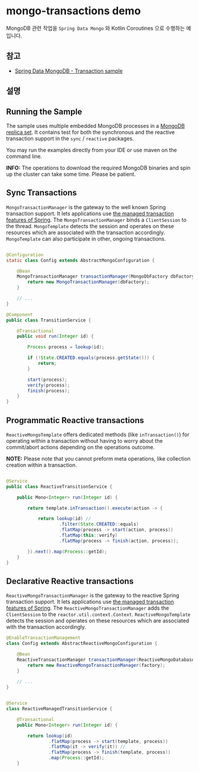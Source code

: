 # mongo-transactions demo

MongoDB 관련 작업을 `Spring Data Mongo` 와 Kotlin Coroutines 으로 수행하는 예입니다.

## 참고

* [Spring Data MongoDB - Transaction sample](https://github.com/spring-projects/spring-data-examples/tree/main/mongodb/transactions/README.md)

## 설명

## Running the Sample

The sample uses multiple embedded MongoDB processes in
a [MongoDB replica set](https://docs.mongodb.com/manual/replication/).
It contains test for both the synchronous and the reactive transaction support in the `sync` / `reactive` packages.

You may run the examples directly from your IDE or use maven on the command line.

**INFO:** The operations to download the required MongoDB binaries and spin up the cluster can take some time. Please
be patient.

## Sync Transactions

`MongoTransactionManager` is the gateway to the well known Spring transaction support. It lets applications use
[the managed transaction features of Spring](http://docs.spring.io/spring/docs/{springVersion}/spring-framework-reference/data-access.html#transaction).
The `MongoTransactionManager` binds a `ClientSession` to the thread. `MongoTemplate` detects the session and operates
on these resources which are associated with the transaction accordingly. `MongoTemplate` can also participate in
other, ongoing transactions.

```java

@Configuration
static class Config extends AbstractMongoConfiguration {

    @Bean
    MongoTransactionManager transactionManager(MongoDbFactory dbFactory) {
        return new MongoTransactionManager(dbFactory);
    }

    // ...
}

@Component
public class TransitionService {

    @Transactional
    public void run(Integer id) {

        Process process = lookup(id);

        if (!State.CREATED.equals(process.getState())) {
            return;
        }

        start(process);
        verify(process);
        finish(process);
    }
}
```

## Programmatic Reactive transactions

`ReactiveMongoTemplate` offers dedicated methods (like `inTransaction()`) for operating within a transaction without
having to worry about the
commit/abort actions depending on the operations outcome.

**NOTE:** Please note that you cannot preform meta operations, like collection creation within a transaction.

```java

@Service
public class ReactiveTransitionService {

    public Mono<Integer> run(Integer id) {

        return template.inTransaction().execute(action -> {

            return lookup(id) //
                    .filter(State.CREATED::equals)
                    .flatMap(process -> start(action, process))
                    .flatMap(this::verify)
                    .flatMap(process -> finish(action, process));

        }).next().map(Process::getId);
    }
}
```

## Declarative Reactive transactions

`ReactiveMongoTransactionManager` is the gateway to the reactive Spring transaction support. It lets applications use
[the managed transaction features of Spring](http://docs.spring.io/spring/docs/{springVersion}/spring-framework-reference/data-access.html#transaction).
The `ReactiveMongoTransactionManager` adds the `ClientSession` to
the `reactor.util.context.Context`. `ReactiveMongoTemplate` detects the session and operates
on these resources which are associated with the transaction accordingly.

```java
@EnableTransactionManagement
class Config extends AbstractReactiveMongoConfiguration {

	@Bean
	ReactiveTransactionManager transactionManager(ReactiveMongoDatabaseFactory factory) {
		return new ReactiveMongoTransactionManager(factory);
	}
	
	// ...
}


@Service
class ReactiveManagedTransitionService {

	@Transactional
	public Mono<Integer> run(Integer id) {

		return lookup(id)
				.flatMap(process -> start(template, process))
				.flatMap(it -> verify(it)) //
				.flatMap(process -> finish(template, process))
				.map(Process::getId);
	}
